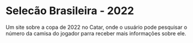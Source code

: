 # Selecão Brasileira - 2022
 Um site sobre a copa de 2022 no Catar, onde o usuário pode pesquisar o número da camisa do jogador parra receber mais informações sobre ele.
